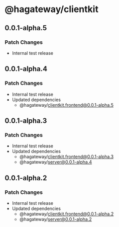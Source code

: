 # @hagateway/clientkit

## 0.0.1-alpha.5

### Patch Changes

- Internal test release

## 0.0.1-alpha.4

### Patch Changes

- Internal test release
- Updated dependencies
  - @hagateway/clientkit.frontend@0.0.1-alpha.5

## 0.0.1-alpha.3

### Patch Changes

- Internal test release
- Updated dependencies
  - @hagateway/clientkit.frontend@0.0.1-alpha.3
  - @hagateway/server@0.0.1-alpha.4

## 0.0.1-alpha.2

### Patch Changes

- Internal test release
- Updated dependencies
  - @hagateway/clientkit.frontend@0.0.1-alpha.2
  - @hagateway/server@0.0.1-alpha.2
